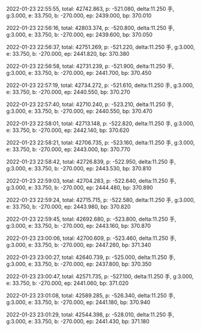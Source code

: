 2022-01-23 22:55:55, total: 42742.863, p: -521.080, delta:11.250 手, g:3.000, e: 33.750, b: -270.000, ep: 2439.000, bp: 370.010

2022-01-23 22:56:16, total: 42803.374, p: -520.800, delta:11.250 手, g:3.000, e: 33.750, b: -270.000, ep: 2439.600, bp: 370.050

2022-01-23 22:56:37, total: 42751.269, p: -521.220, delta:11.250 手, g:3.000, e: 33.750, b: -270.000, ep: 2441.820, bp: 370.380

2022-01-23 22:56:58, total: 42731.239, p: -521.900, delta:11.250 手, g:3.000, e: 33.750, b: -270.000, ep: 2441.700, bp: 370.450

2022-01-23 22:57:19, total: 42734.272, p: -521.610, delta:11.250 手, g:3.000, e: 33.750, b: -270.000, ep: 2440.550, bp: 370.270

2022-01-23 22:57:40, total: 42710.240, p: -523.210, delta:11.250 手, g:3.000, e: 33.750, b: -270.000, ep: 2440.550, bp: 370.470

2022-01-23 22:58:01, total: 42713.148, p: -522.820, delta:11.250 手, g:3.000, e: 33.750, b: -270.000, ep: 2442.140, bp: 370.620

2022-01-23 22:58:21, total: 42706.735, p: -523.160, delta:11.250 手, g:3.000, e: 33.750, b: -270.000, ep: 2443.000, bp: 370.770

2022-01-23 22:58:42, total: 42726.839, p: -522.950, delta:11.250 手, g:3.000, e: 33.750, b: -270.000, ep: 2443.530, bp: 370.810

2022-01-23 22:59:03, total: 42704.283, p: -522.640, delta:11.250 手, g:3.000, e: 33.750, b: -270.000, ep: 2444.480, bp: 370.890

2022-01-23 22:59:24, total: 42715.715, p: -522.580, delta:11.250 手, g:3.000, e: 33.750, b: -270.000, ep: 2443.980, bp: 370.820

2022-01-23 22:59:45, total: 42692.680, p: -523.800, delta:11.250 手, g:3.000, e: 33.750, b: -270.000, ep: 2443.160, bp: 370.870

2022-01-23 23:00:06, total: 42700.609, p: -523.460, delta:11.250 手, g:3.000, e: 33.750, b: -270.000, ep: 2447.260, bp: 371.340

2022-01-23 23:00:27, total: 42640.739, p: -525.000, delta:11.250 手, g:3.000, e: 33.750, b: -270.000, ep: 2437.800, bp: 370.350

2022-01-23 23:00:47, total: 42571.735, p: -527.100, delta:11.250 手, g:3.000, e: 33.750, b: -270.000, ep: 2441.060, bp: 371.020

2022-01-23 23:01:08, total: 42589.285, p: -526.340, delta:11.250 手, g:3.000, e: 33.750, b: -270.000, ep: 2441.180, bp: 370.940

2022-01-23 23:01:29, total: 42544.398, p: -528.010, delta:11.250 手, g:3.000, e: 33.750, b: -270.000, ep: 2441.430, bp: 371.180